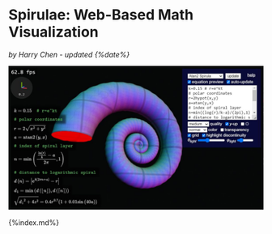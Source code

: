 # Spirulae: Web-Based Math Visualization

*by Harry Chen - updated {%date%}*

[![spirulae.jpg](home/spirulae.jpg)](https://harry7557558.github.io/spirulae/implicit3/)

{%index.md%}